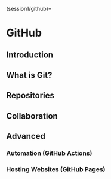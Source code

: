 (session1/github)=
# GitHub

## Introduction

## What is Git?

## Repositories

## Collaboration

## Advanced

### Automation (GitHub Actions)

### Hosting Websites (GitHub Pages)